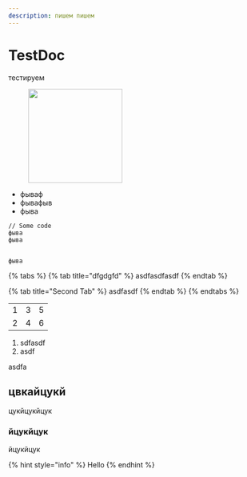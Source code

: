 ```yaml
---
description: пишем пишем
---
```


# TestDoc

тестируем

<figure><img src="https://images.unsplash.com/photo-1720887237257-3d1ad1a06c8a?crop=entropy&#x26;cs=srgb&#x26;fm=jpg&#x26;ixid=M3wxOTcwMjR8MHwxfHJhbmRvbXx8fHx8fHx8fDE3MjMxMTk1Njd8&#x26;ixlib=rb-4.0.3&#x26;q=85" alt="" width="188"><figcaption></figcaption></figure>

* фываф
* фывафыв
* фыва

```
// Some code
фыва
фыва


фыва

```



{% tabs %}
{% tab title="dfgdgfd" %}
asdfasdfasdf
{% endtab %}

{% tab title="Second Tab" %}
asdfasdf
{% endtab %}
{% endtabs %}

|   |   |   |
| - | - | - |
| 1 | 3 | 5 |
| 2 | 4 | 6 |

1. sdfasdf
2. asdf

asdfa





## цвкайцукй

цукйцукйцук



### йцукйцук

йцукйцук

{% hint style="info" %}
Hello
{% endhint %}
